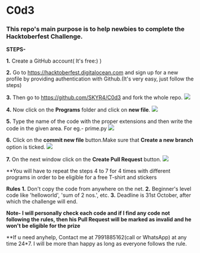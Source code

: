 # C0d3

### This repo's main purpose is to help newbies to complete the Hacktoberfest Challenge.

**STEPS-**

  **1.** Create a GitHub account( It's free:) )

 **2.** Go to https://hacktoberfest.digitalocean.com and sign up for a new profile by providing authentication with Github.(It's   very     easy, just follow the steps)
 
 **3.** Then go to https://github.com/SKYR4/C0d3 and fork the whole repo.
        ![](https://i.ibb.co/R4p91T9/fork1.jpg)

  **4.** Now click on the **Programs** folder and click on **new file**.
        ![](https://i.ibb.co/PGymWWZ/1-0-2-Git-create-file.png)

  **5.** Type the name of the code with the proper extensions and then write the code in the given area. For eg.- prime.py
        ![](https://i.ibb.co/sm8k4FY/Capture.png)

  **6.** Click on the **commit new file** button.Make sure that **Create a new branch** option is ticked.
        ![](https://i.ibb.co/1RYZWbm/Capture.png)

  **7.** On the next window click on the **Create Pull Request** button.
        ![](https://i.ibb.co/VCLckB3/Capture.png)

**You will have to repeat the steps 4 to 7 for 4 times with different programs in order to be eligible for a free T-shirt and stickers

**Rules**
**1.** Don't copy the code from anywhere on the net.
**2.** Beginner's level code like 'helloworld', 'sum of 2 nos.', etc.
**3.** Deadline is 31st October, after which the challenge will end.

**Note- I will personally check each code and if I find any code not following the rules, then his Pull Request will be marked as invalid and he won't be eligible for the prize**

**If u need anyhelp, Contact me at 7991885162(call or WhatsApp) at any time 24*7. I will be more than happy as long as everyone follows the rule.
